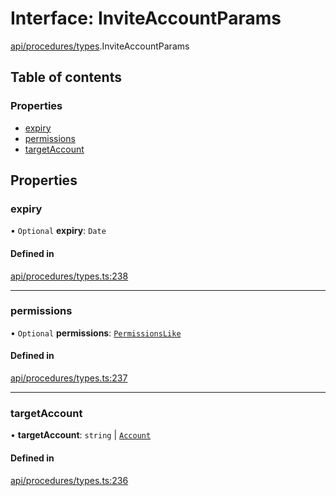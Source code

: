 # Interface: InviteAccountParams

[api/procedures/types](../wiki/api.procedures.types).InviteAccountParams

## Table of contents

### Properties

- [expiry](../wiki/api.procedures.types.InviteAccountParams#expiry)
- [permissions](../wiki/api.procedures.types.InviteAccountParams#permissions)
- [targetAccount](../wiki/api.procedures.types.InviteAccountParams#targetaccount)

## Properties

### expiry

• `Optional` **expiry**: `Date`

#### Defined in

[api/procedures/types.ts:238](https://github.com/PolymeshAssociation/polymesh-sdk/blob/2d3ac2ae/src/api/procedures/types.ts#L238)

___

### permissions

• `Optional` **permissions**: [`PermissionsLike`](../wiki/types#permissionslike)

#### Defined in

[api/procedures/types.ts:237](https://github.com/PolymeshAssociation/polymesh-sdk/blob/2d3ac2ae/src/api/procedures/types.ts#L237)

___

### targetAccount

• **targetAccount**: `string` \| [`Account`](../wiki/api.entities.Account.Account)

#### Defined in

[api/procedures/types.ts:236](https://github.com/PolymeshAssociation/polymesh-sdk/blob/2d3ac2ae/src/api/procedures/types.ts#L236)
